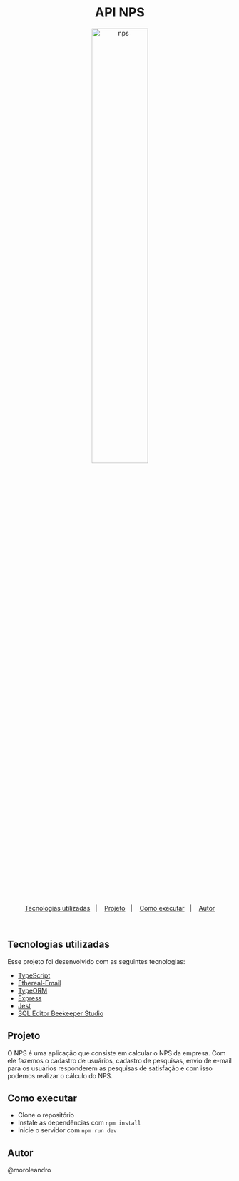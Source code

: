 <h1 align="center">API NPS</h1>
<p align="center">
<img src="https://www.lumis.com.br/data/files/D7/F4/CC/C2/61A7B61043F8EBA68E0BF9C2/artigo-nps__interna-01.png" alt="nps" width="50%"/></p>


<p align="center">
  <a href="#-tecnologias">Tecnologias utilizadas</a>&nbsp;&nbsp;&nbsp;|&nbsp;&nbsp;&nbsp;
  <a href="#-projeto">Projeto</a>&nbsp;&nbsp;&nbsp;|&nbsp;&nbsp;&nbsp;
  <a href="#-como-executar">Como executar</a>&nbsp;&nbsp;&nbsp;|&nbsp;&nbsp;&nbsp;
  <a href="#-autor">Autor</a>
</p>

<br>

## Tecnologias utilizadas

Esse projeto foi desenvolvido com as seguintes tecnologias:

- [TypeScript](https://www.typescriptlang.org/)
- [Ethereal-Email](https://ethereal.email/)
- [TypeORM](https://typeorm.io/#/)
- [Express](https://expressjs.com/pt-br/)
- [Jest](https://jestjs.io/)
- [SQL Editor Beekeeper Studio](https://www.beekeeperstudio.io/)

## Projeto

O NPS é uma aplicação que consiste em calcular o NPS da empresa. Com ele fazemos o cadastro de usuários, cadastro de pesquisas, envio de e-mail para os usuários responderem as pesquisas de satisfação e com isso podemos realizar o cálculo do NPS.


## Como executar

- Clone o repositório
- Instale as dependências com `npm install`
- Inicie o servidor com `npm run dev`


## Autor

@moroleandro